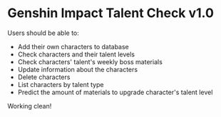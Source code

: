 # Genshin Impact Talent Check v1.0

Users should be able to:
  - Add  their own characters to database
  - Check characters and their talent levels
  - Check characters' talent's weekly boss materials
  - Update information about the characters
  - Delete characters
  - List characters by talent type
  - Predict the amount of materials to upgrade character's talent level

Working clean!